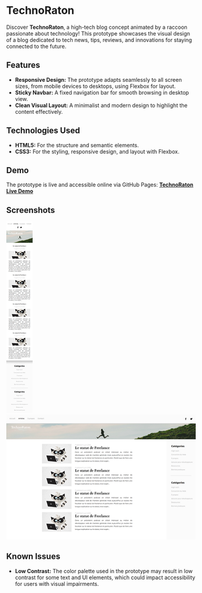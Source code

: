 # TechnoRaton

Discover **TechnoRaton**, a high-tech blog concept animated by a raccoon passionate about technology! This prototype showcases the visual design of a blog dedicated to tech news, tips, reviews, and innovations for staying connected to the future.

## Features

- **Responsive Design:** The prototype adapts seamlessly to all screen sizes, from mobile devices to desktops, using Flexbox for layout.
- **Sticky Navbar:** A fixed navigation bar for smooth browsing in desktop view.
- **Clean Visual Layout:** A minimalist and modern design to highlight the content effectively.

## Technologies Used

- **HTML5:** For the structure and semantic elements.
- **CSS3:** For the styling, responsive design, and layout with Flexbox.

## Demo

The prototype is live and accessible online via GitHub Pages:
[**TechnoRaton Live Demo**](<https://simoncassan.github.io/TechnoRaton/>)

## Screenshots

[![Mobile View Thumbnail](./screenshots/mobile-view-thumb.png)](./screenshots/mobile-view.png)
[![Desktop View Thumbnail](./screenshots/desktop-view-thumb.png)](./screenshots/desktop-view.png)

## Known Issues

- **Low Contrast:** The color palette used in the prototype may result in low contrast for some text and UI elements, which could impact accessibility for users with visual impairments.

